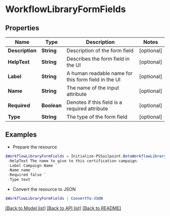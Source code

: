 # WorkflowLibraryFormFields
## Properties

Name | Type | Description | Notes
------------ | ------------- | ------------- | -------------
**Description** | **String** | Description of the form field | [optional] 
**HelpText** | **String** | Describes the form field in the UI | [optional] 
**Label** | **String** | A human readable name for this form field in the UI | [optional] 
**Name** | **String** | The name of the input attribute | [optional] 
**Required** | **Boolean** | Denotes if this field is a required attribute | [optional] 
**Type** | **String** | The type of the form field | [optional] 

## Examples

- Prepare the resource
```powershell
$WorkflowLibraryFormFields = Initialize-PSSailpoint.BetaWorkflowLibraryFormFields  -Description First value to compare `
 -HelpText The name to give to this certification campaign. `
 -Label Campaign Name `
 -Name name `
 -Required false `
 -Type text
```

- Convert the resource to JSON
```powershell
$WorkflowLibraryFormFields | ConvertTo-JSON
```

[[Back to Model list]](../README.md#documentation-for-models) [[Back to API list]](../README.md#documentation-for-api-endpoints) [[Back to README]](../README.md)

